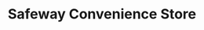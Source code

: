 ---
title: "Safeway Convenience Store"
url: /denver/safeway-convenience-store/
shop: Lebensmittel
---